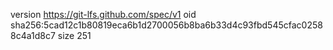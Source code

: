 version https://git-lfs.github.com/spec/v1
oid sha256:5cad12c1b80819eca6b1d2700056b8ba6b33d4c93fbd545cfac02588c4a1d8c7
size 251
